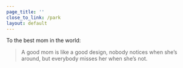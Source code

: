 ```yaml
---
page_title: ''
close_to_link: /park
layout: default
---
```


To the best mom in the world:

> A good mom is like a good design, nobody notices when she’s around, but everybody misses her when she’s not.
